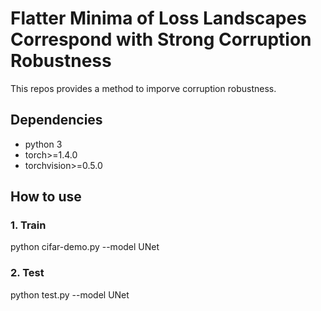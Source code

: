 # Flatter Minima of Loss Landscapes Correspond with Strong Corruption Robustness
  This repos provides a method to imporve corruption robustness.
## Dependencies
  - python 3
  - torch>=1.4.0
  - torchvision>=0.5.0
## How to use
### 1. Train

python cifar-demo.py  --model UNet

### 2. Test

python test.py  --model UNet
